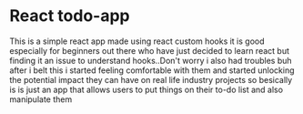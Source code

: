 # React todo-app
This is a simple react app made using react custom hooks it is good especially for beginners out there who have just decided to learn react but finding it an issue to understand hooks..Don't worry i also had troubles buh after i belt this i started feeling comfortable with them and started unlocking the potential impact they can have on real life industry projects so besically is is just an app that allows users to put things on their to-do list and also manipulate them
